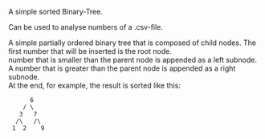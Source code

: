 A simple sorted Binary-Tree.

Can be used to analyse numbers of a .csv-file.

A simple partially ordered binary tree that is composed of child nodes.
The first number that will be inserted is the root node.<br>
number that is smaller than the parent node is appended as a left subnode.<br>
A number that is greater than the parent node is appended as a right subnode.<br>
At the end, for example, the result is sorted like this:<br>

          6
        / \
       3   7
      /\   /\
     1  2    9
